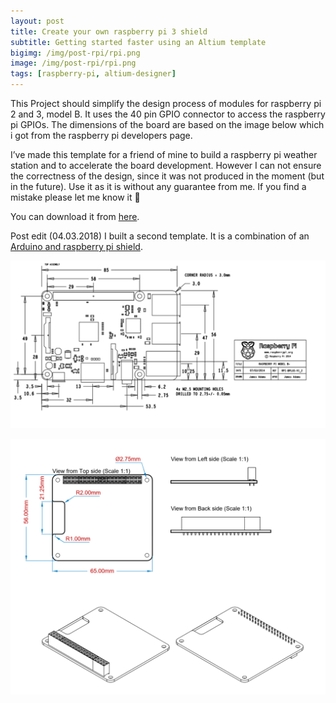 ```yaml
---
layout: post
title: Create your own raspberry pi 3 shield
subtitle: Getting started faster using an Altium template 
bigimg: /img/post-rpi/rpi.png
image: /img/post-rpi/rpi.png
tags: [raspberry-pi, altium-designer]
---
```


This Project should simplify the design process of modules for raspberry pi 2 and 3, model B. 
It uses the 40 pin GPIO connector to access the raspberry pi GPIOs. The dimensions of the board are based on the image below which i got from the raspberry pi developers page.

I’ve made this template for a friend of mine to build a raspberry pi weather station and to accelerate the board development.
However I can not ensure the correctness of the design, since it was not produced in the moment (but in the future). Use it as it is without any guarantee from me. If you find a mistake please let me know it 🙂

You can download it from [here](https://github.com/NilsMinor/Raspberry-Pi-3-Altium-Template).

Post edit (04.03.2018) I built a second template. It is a combination of an [Arduino and raspberry pi shield](https://github.com/NilsMinor/Raspberry-Pi-3-Arduino-Altium-Shield).

![img1](/img/post-rpi/rpi1.png)

![img1](/img/post-rpi/rpi2.png)

